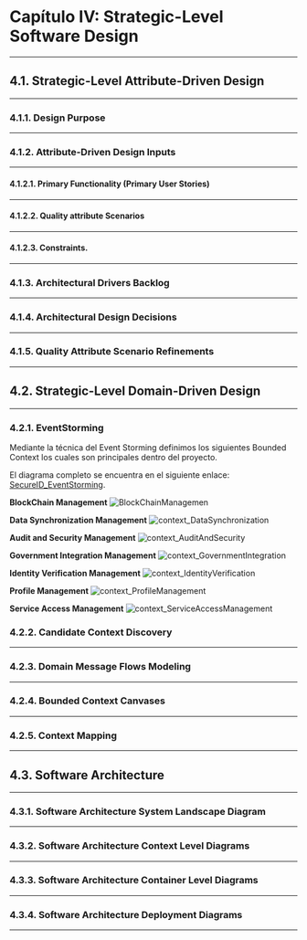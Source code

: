 # Capítulo IV: Strategic-Level Software Design
---
## 4.1. Strategic-Level Attribute-Driven Design
---
### 4.1.1. Design Purpose
---
### 4.1.2. Attribute-Driven Design Inputs
---
#### 4.1.2.1. Primary Functionality (Primary User Stories)
---
#### 4.1.2.2. Quality attribute Scenarios
---
#### 4.1.2.3. Constraints.
---
### 4.1.3. Architectural Drivers Backlog
---
### 4.1.4. Architectural Design Decisions
---
### 4.1.5. Quality Attribute Scenario Refinements
---
## 4.2. Strategic-Level Domain-Driven Design
---
### 4.2.1. EventStorming
Mediante la técnica del Event Storming definimos los siguientes Bounded Context los cuales son principales dentro del proyecto.

El diagrama completo se encuentra en el siguiente enlace: [SecureID_EventStorming](https://miro.com/app/board/uXjVKjwtUkA=/?share_link_id=781413633439).

**BlockChain Management**
![BlockChainManagemen](assets/chapter04/4.2.1/context_BlockChainManagement.png)

**Data Synchronization Management**
![context_DataSynchronization](assets/chapter04/4.2.1/context_DataSynchronization.png)

**Audit and Security Management**
![context_AuditAndSecurity](assets/chapter04/4.2.1/context_AuditAndSecurity.png)

**Government Integration Management**
![context_GovernmentIntegration](assets/chapter04/4.2.1/context_GovernmentIntegration.png)

**Identity Verification Management**
![context_IdentityVerification](assets/chapter04/4.2.1/context_IdentityVerification.png)

**Profile Management**
![context_ProfileManagement](assets/chapter04/4.2.1/context_ProfileManagement.png)

**Service Access Management**
![context_ServiceAccessManagement](assets/chapter04/4.2.1/context_ServiceAccessManagement.png)

### 4.2.2. Candidate Context Discovery
---
### 4.2.3. Domain Message Flows Modeling
---
### 4.2.4. Bounded Context Canvases
---
### 4.2.5. Context Mapping
---
## 4.3. Software Architecture
---
### 4.3.1. Software Architecture System Landscape Diagram
---
### 4.3.2. Software Architecture Context Level Diagrams
---
### 4.3.3. Software Architecture Container Level Diagrams
---
### 4.3.4. Software Architecture Deployment Diagrams
---